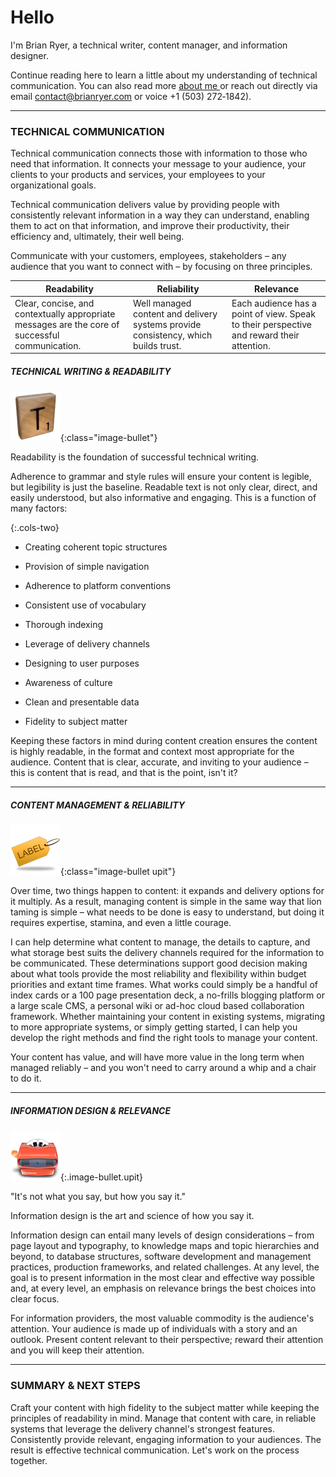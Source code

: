 # Hello

I'm Brian Ryer, a technical writer, content manager, and information designer.

Continue reading here to learn a little about my understanding of technical communication. You can also read more [about me ](/about.md)or reach out directly via email [contact@brianryer.com](mailto:contact@brianryer.com) or voice +1&nbsp;(503)&nbsp;272&#8209;1842).

---

### TECHNICAL COMMUNICATION

Technical communication connects those with information to those who need that information. It connects your message to your audience, your clients to your products and services, your employees to your organizational goals.

Technical communication delivers value by providing people with consistently relevant information in a way they can understand, enabling them to act on that information, and improve their productivity, their efficiency and, ultimately, their well being.

Communicate with your customers, employees, stakeholders &ndash; any audience that you want to connect with &ndash; by focusing on three principles.

| Readability | Reliability | Relevance|
| --- | --- | --- |
| Clear, concise, and contextually appropriate messages are the core of successful communication. | Well managed content and delivery systems provide consistency, which builds trust.| Each audience has a point of view. Speak to their perspective and reward their attention. |



##### TECHNICAL WRITING & READABILITY

![Letter Tile](/assets/img/ib_scrabble_t.png){:class="image-bullet"}

Readability is the foundation of successful technical writing.

Adherence to grammar and style rules will ensure your content is legible, but legibility is just the baseline. Readable text is not only clear, direct, and easily understood, but also informative and engaging. This is a function of many factors:

{:.cols-two}
- Creating coherent topic structures

- Provision of simple navigation

- Adherence to platform conventions

- Consistent use of vocabulary

- Thorough indexing

- Leverage of delivery channels

- Designing to user purposes

- Awareness of culture

- Clean and presentable data

- Fidelity to subject matter

Keeping these factors in mind during content creation ensures the content is highly readable, in the format and context most appropriate for the audience. Content that is clear, accurate, and inviting to your audience &ndash; this is content that is read, and that is the point, isn't it?

---

##### CONTENT MANAGEMENT & RELIABILITY

![Label Tag](/assets/img/ib_label_tag.png){:class="image-bullet upit"}

Over time, two things happen to content: it expands and delivery options for it multiply. As a result, managing content is simple in the same way that lion taming is simple – what needs to be done is easy to understand, but doing it requires expertise, stamina, and even a little courage.

I can help determine what content to manage, the details to capture, and what storage best suits the delivery channels required for the information to be communicated. These determinations support good decision making about what tools provide the most reliability and flexibility within budget priorities and extant time frames. What works could simply be a handful of index cards or a 100 page presentation deck, a no-frills blogging platform or a large scale CMS, a personal wiki or ad-hoc cloud based collaboration framework. Whether maintaining your content in existing systems, migrating to more appropriate systems, or simply getting started, I can help you develop the right methods and find the right tools to manage your content.

Your content has value, and will have more value in the long term when managed reliably &ndash; and you won't need to carry around a whip and a chair to do it.

---

##### INFORMATION DESIGN & RELEVANCE

![View Master](/assets/img/ib_view_master.png){:.image-bullet.upit}

"It's not what you say, but how you say it."

Information design is the art and science of how you say it.

Information design can entail many levels of design considerations – from page layout and typography, to knowledge maps and topic hierarchies and beyond, to database structures, software development and management practices, production frameworks, and related challenges. At any level, the goal is to present information in the most clear and effective way possible and, at every level, an emphasis on relevance brings the best choices into clear focus.

For information providers, the most valuable commodity is the audience's attention. Your audience is made up of individuals with a story and an outlook. Present content relevant to their perspective; reward their attention and you will keep their attention.

---

### SUMMARY & NEXT STEPS

Craft your content with high fidelity to the subject matter while keeping the principles of readability in mind.
Manage that content with care, in reliable systems that leverage the delivery channel's strongest features.
Consistently provide relevant, engaging information to your audiences.
The result is effective technical communication. Let's work on the process together.

